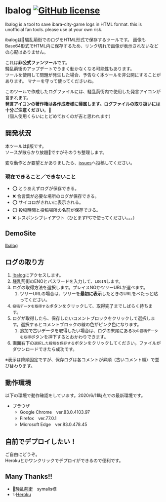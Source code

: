# Ibalog [![GitHub license](https://img.shields.io/badge/license-MIT-blue.svg)](https://github.com/ntmk-git/ibalog/LICENSE.md) 

Ibalog is a tool to save ibara-city-game logs in HTML format.
this is unofficial fan tools. please use at your own risk.

ibalogは:rose:騒乱荊街でのログをHTML形式で保存するツールです。
画像もBase64形式でHTML内に保存するため、リンク切れで画像が表示されないなどの心配はありません。

これは**非公式ファンツール**です。<br>
騒乱荊街のアップデートでうまく動かなくなる可能性もあります。<br>
ツールを使用して問題が発生した場合、予告なく本ツールを非公開にすることがあります。
マナーを守って使ってくださいね。

このツールで作成したログファイルには、騒乱荊街内で使用した発言アイコンが含まれます。<br>
**発言アイコンの著作権は各作成者様に帰属します。ログファイルの取り扱いには十分ご注意ください**。:bow:<br>
（個人使用くらいにとどめておくのが吉と思われます）

## 開発状況

本ツールはβ版です。<br>
ソースが散らかり放題:poop:ですがそのうち整理します。

変な動作とか要望とかありましたら、[issues](https://github.com/ntmk-git/ibalog/issues)へ投稿してください。

### 現在できること／できないこと

- :o: とりあえずログが保存できる。
- :x: 合言葉が必要な場所のログが保存できる。
- :o: サイコロがきれいに表示される。
- :o: 投稿時間と投稿場所の名前が保存できる。
- :x: レスポンシブレイアウト（ひとまずPCで使ってください。。。）

## DemoSite

[Ibalog](https://ibalog.herokuapp.com/)

## ログの取り方

1. [Ibalog](https://ibalog.herokuapp.com/)にアクセスします。
1. 騒乱荊街のENOとパスワードを入力して、`LOGIN`します。
1. ログの取得方法を選択します。プレイスNOかツリーURLか選べます。
	1. ツリーURLの場合は、ツリーを**最初に表示**したときのURLをべたっと貼ってください。
1. `投稿データを取得する`ボタンをクリックして、取得完了までしばらく待ちます。
1. ログが取得したら、保存したいコメントブロックをクリックして選択します。選択するとコメントブロックの線の色がピンク色になります。
	1. 追加で古いデータを取得したい場合は、ログの末尾にある`次の投稿データを取得`ボタンを押下するとおかわりできます。
1. 画面右下の`選択した投稿を保存する`ボタンをクリックしてください。ファイルがダウンロードできたら成功です。

※表示は降順固定ですが、保存ログは各コメントが昇順（古いコメント順）で並び替わります。

## 動作環境

以下の環境で動作確認をしています。2020/6/11時点での最新環境です。

- ブラウザ
	- Google Chrome　ver.83.0.4103.97
	- Firefox　ver.77.0.1
	- Microsoft Edge　ver.83.0.478.45

## 自前でデプロイしたい！

ご自由にどうぞ。<br>
Herokuとかワンクリックでデプロイができるので便利です。

## Many Thanks!!

- :rose:[騒乱荊街](http://lisge.com/ib)　symalis様
- :sparkles:[Heroku](https://jp.heroku.com/)
